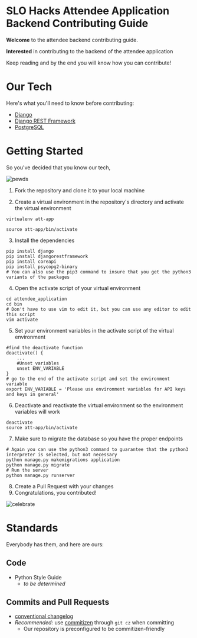 # SLO Hacks Attendee Application Backend Contributing Guide

**Welcome** to the attendee backend contributing guide. 

**Interested** in contributing to the backend of the attendee application

Keep reading and by the end you will know how you can contribute! 

# Our Tech

Here's what you'll need to know before contributing:

* [Django](https://www.djangoproject.com/)
* [Django REST Framework](http://www.django-rest-framework.org/)
* [PostgreSQL](https://www.postgresql.org/)

# Getting Started

So you've decided that you know our tech,

![pewds](https://media1.tenor.com/images/74bf4ac311b1965465a56473ac7682fe/tenor.gif?itemid=11698627)

1. Fork the repository and clone it to your local machine

2. Create a virtual environment in the repository's directory and activate the virtual environment

``` 
virtualenv att-app

source att-app/bin/activate
```
3. Install the dependencies
```
pip install django
pip install djangorestframework
pip install coreapi
pip install psycopg2-binary
# You can also use the pip3 command to insure that you get the python3 variants of the packages
```
4. Open the activate script of your virtual environment
```
cd attendee_application
cd bin
# Don't have to use vim to edit it, but you can use any editor to edit this script
vim activate
```
5. Set your environment variables in the activate script of the virtual environment
```
#find the deactivate function 
deactivate() {
    ...
    #Unset variables
    unset ENV_VARIABLE
}
# go to the end of the activate script and set the environment variable
export ENV_VARIABLE = 'Please use environment variables for API keys and keys in general'
```
6. Deactivate and reactivate the virtual environment so the environment variables will work
```
deactivate 
source att-app/bin/activate
```
7. Make sure to migrate the database so you have the proper endpoints
``` 
# Again you can use the python3 command to guarantee that the python3 interpreter is selected, but not necessary
python manage.py makemigrations application
python manage.py migrate
# Run the server
python manage.py runserver
```
8. Create a Pull Request with your changes
9. Congratulations, you contributed! 

![celebrate](https://media1.tenor.com/images/3198fe150595834238623b4da262a3eb/tenor.gif?itemid=5106342)

# Standards

Everybody has them, and here are ours: 

## Code

* Python Style Guide
    * *to be determined*

## Commits and Pull Requests

* [conventional changelog](https://github.com/angular/angular.js/blob/master/DEVELOPERS.md#-git-commit-guidelines)
* *Recommended:* use [commitizen](https://github.com/commitizen/cz-cli) through `git cz` when committing
    * Our repository is preconfigured to be commitizen-friendly
